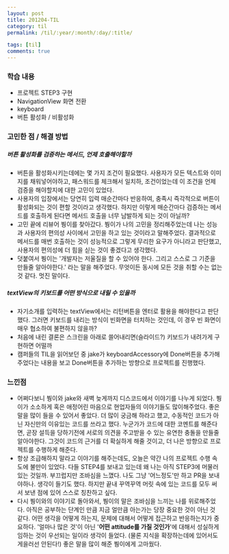 ```yaml
---
layout: post
title: 201204-TIL
category: til
permalink: /til/:year/:month/:day/:title/

tags: [til]
comments: true
---
```


### 학습 내용
- 프로젝트 STEP3 구현
- NavigationView 화면 전환
- keyboard
- 버튼 활성화 / 비활성화

### 고민한 점 / 해결 방법
##### 버튼 활성화를 검증하는 메서드, 언제 호출해야할까
- 버튼을 활성화시키는데에는 몇 가지 조건이 필요했다. 사용자가 모든 텍스트와 이미지를 채워넣어야하고, 패스워드를 체크해서 일치하, 조건이었는데 이 조건을 언제 검증을 해야할지에 대한 고민이 있었다.
- 사용자의 입장에서는 당연히 입력 매순간마다 반응하여, 충족시 즉각적으로 버튼이 활성화되는 것이 편할 것이라고 생각했다. 하지만 이렇게 매순간마다 검증하는 메서드를 호출하게 된다면 메서드 호출을 너무 남발하게 되는 것이 아닐까?
- 고민 끝에 리뷰어 붱이를 찾아갔다. 붱이가 나의 고민을 정리해주었는데 나는 성능과 사용자의 편의성 사이에서 고민을 하고 있는 것이라고 말해주었다. 결과적으로 메서드를 매번 호출하는 것이 성능적으로 그렇게 무리한 요구가 아니라고 판단했고, 사용자의 편의성에 더 힘을 싣는 것이 좋겠다고 생각했다.
- 덧붙여서 붱이는 '개발자는 저울질을 할 수 있어야 한다. 그리고 스스로 그 기준을 만들줄 알아야한다.' 라는 말을 해주었다. 무엇이든 동시에 모든 것을 취할 수는 없는 것 같다. 멋진 말이다.

##### textView의 키보드를 어떤 방식으로 내릴 수 있을까
- 자기소개를 입력하는 textView에서는 리턴버튼을 엔터로 활용을 해야한다고 판단했다. 그러면 키보드를 내리는 방식이 빈화면을 터치하는 것인데, 이 경우 빈 화면이 매우 협소하여 불편하지 않을까?
- 처음에 내린 결론은 스크린을 아래로 쓸어내리면(슬라이드?) 키보드가 내려가게 구현하면 어떨까
- 캠퍼들의 TIL을 읽어보던 중 jake가 keyboardAccessory에 Done버튼을 추가해주었다는 내용을 보고 Done버튼을 추가하는 방향으로 프로젝트를 진행했다.

### 느낀점
- 어쩌다보니 붱이와 jake와 새벽 늦게까지 디스코드에서 이야기를 나누게 되었다. 붱이가 소소하게 혹은 애정어린 마음으로 현업자들의 이야기들도 많이해주었다. 좋은 말을 많이 들을 수 있어서 좋았다. 더 많이 궁금해 하라고 했고, 수동적인 코드가 아닌 자신만의 이유있는 코드를 쓰라고 했다. 누군가가 코드에 대한 코멘트를 해준다면, 곧장 설득을 당하기전에 서로의 의견을 주고받을 수 있는 유연한 충돌을 만들줄 알아야한다. 그것이 코드의 근거를 더 확실하게 해줄 것이고, 더 나은 방향으로 프로젝트를 수행하게 해준다.   
- 항상 조급해하지 말라고 이야기를 해주는데도, 오늘은 약간 나의 프로젝트 수행 속도에 불만이 있었다. 다들 STEP4를 보내고 있는데 왜 나는 아직 STEP3에 머물러 있는 것일까. 부끄럽지만 조바심을 느꼈다. 나도 그냥 '어느정도'만 하고 PR을 보내야하나. 생각이 들기도 했다. 하지만 끝내 꾸역꾸역 머릿 속에 있는 코드를 모두 써서 보낸 점에 있어 스스로 칭찬하고 싶다.   
- 다시 붱이와의 이야기로 돌아와서, 붱이의 말은 조바심을 느끼는 나를 위로해주었다. 아직은 공부하는 단계인 만큼 지금 얼만큼 아는가는 당장 중요한 것이 아닌 것 같다. 어떤 생각을 어떻게 하는지, 문제에 대해서 어떻게 접근하고 반응하는지가 중요하다. '얼마나 많은 것'이 아닌 '**어떤 attitude를 가질 것인가**'에 대해서 성실하게 임하는 것이 우선되는 일이라 생각이 들었다. (물론 지식을 확장하는데에 있어서도 게을러선 안된다!) 좋은 말을 많이 해준 붱이에게 고마웠다.
